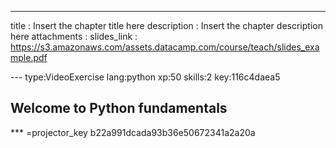 ---
title       : Insert the chapter title here
description : Insert the chapter description here
attachments :
  slides_link : https://s3.amazonaws.com/assets.datacamp.com/course/teach/slides_example.pdf


--- type:VideoExercise lang:python xp:50 skills:2 key:116c4daea5
## Welcome to Python fundamentals

*** =projector_key
b22a991dcada93b36e50672341a2a20a
